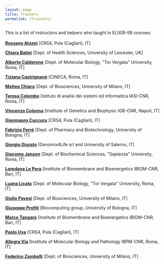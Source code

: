 ```yaml
---
layout: page
title: Trainers
permalink: /trainers/
---
```


 This is a list of instructors and helpers who taught in ELIXIR-IIB courses:
 <br>
 <br>
[**Rossano Atzeni**](http://www.crs4.it/peopledetails/357/rossano-atzeni/) [CRS4, Pula (Cagliari), IT]<br>

[**Chiara Batini**](../instructors/chiara_batini.html) [Dept. of Health Sciences, University of Leicester, UK]<br>

[**Alberto Calderone**](../instructors/alberto_calderone.html) [Dept. of Molecular Biology, "Tor Vergata" University,  Roma, IT]<br>

[**Tiziana Castrignanò**](../instructors/tiziana_castrignano.html) [CINECA, Roma, IT]<br>

[**Matteo Chiara**](http://159.149.160.56/beacon/) [Dept. of Biosciences, University of Milano, IT]<br>

[**Teresa Colombo**](../instructors/teresa_colombo.html) [Istituto di analisi dei sistemi ed informatica IASI-CNR, Roma, IT]<br>

[**Vincenza Colonna**](../instructors/vincenza_colonna.html) [Institute of Genetics and Biophysic IGB-CNR, Napoli, IT]<br>

[**Gianmauro Cuccuru**](http://www.crs4.it/peopledetails/195/gianmauro-cuccuru/) [CRS4, Pula (Cagliari), IT]<br>

[**Fabrizio Ferré**](https://www.unibo.it/sitoweb/fabrizio.ferre) [Dept. of Pharmacy and Biotechnology, University of Bologna, IT]<br>

[**Giorgio Giurato**](http://www.labmedmolge.unisa.it/italiano/teamit/giorgiogiurato) [Genomix4Life srl and University of Salerno, IT]<br>

[**Giacomo Janson**](../instructors/giacomo_janson.html) [Dept. of Biochemical Sciences, "Sapienza" University, Roma, IT]<br>

[**Loredana Le Pera**](../instructors/loredana_le_pera.html) [Institute of Biomembrane and Bioenergetics IBIOM-CNR, Bari, IT]<br>

[**Luana Licata**](../instructors/luana_licata.html) [Dept. of Molecular Biology, "Tor Vergata" University, Roma, IT]<br>

[**Giulio Pavesi**](http://159.149.160.56/beacon/) [Dept. of Biosciences, University of Milano, IT]<br>

[**Giuseppe Profiti**](../instructors/giuseppe_profiti.html) [Biocomputing group, University of Bologna, IT]

[**Marco Tangaro**](../instructors/marco_tangaro.html) [Institute of Biomembrane and Bioenergetics IBIOM-CNR, Bari, IT]<br>

[**Paolo Uva**](http://www.crs4.it/peopledetails/183/paolo-uva/) [CRS4, Pula (Cagliari), IT]<br>

[**Allegra Via**](../instructors/allegra_via.html) [Institute of Molecular Biology and Pathology IBPM-CNR, Roma, IT]<br>

[**Federico Zambelli**](http://159.149.160.56/beacon/) [Dept. of Biosciences, University of Milano, IT]<br>